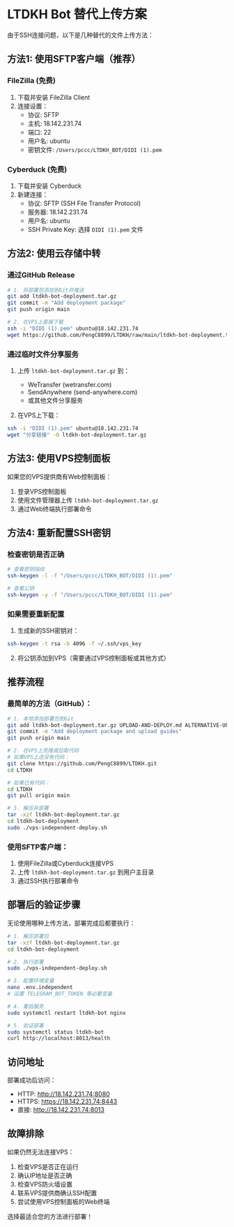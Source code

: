# LTDKH Bot 替代上传方案

由于SSH连接问题，以下是几种替代的文件上传方法：

## 方法1: 使用SFTP客户端（推荐）

### FileZilla (免费)
1. 下载并安装 FileZilla Client
2. 连接设置：
   - 协议: SFTP
   - 主机: 18.142.231.74
   - 端口: 22
   - 用户名: ubuntu
   - 密钥文件: `/Users/pccc/LTDKH_BOT/DIDI (1).pem`

### Cyberduck (免费)
1. 下载并安装 Cyberduck
2. 新建连接：
   - 协议: SFTP (SSH File Transfer Protocol)
   - 服务器: 18.142.231.74
   - 用户名: ubuntu
   - SSH Private Key: 选择 `DIDI (1).pem` 文件

## 方法2: 使用云存储中转

### 通过GitHub Release
```bash
# 1. 将部署包添加到Git并推送
git add ltdkh-bot-deployment.tar.gz
git commit -m "Add deployment package"
git push origin main

# 2. 在VPS上直接下载
ssh -i "DIDI (1).pem" ubuntu@18.142.231.74
wget https://github.com/PengC8899/LTDKH/raw/main/ltdkh-bot-deployment.tar.gz
```

### 通过临时文件分享服务
1. 上传 `ltdkh-bot-deployment.tar.gz` 到：
   - WeTransfer (wetransfer.com)
   - SendAnywhere (send-anywhere.com)
   - 或其他文件分享服务

2. 在VPS上下载：
```bash
ssh -i "DIDI (1).pem" ubuntu@18.142.231.74
wget "分享链接" -O ltdkh-bot-deployment.tar.gz
```

## 方法3: 使用VPS控制面板

如果您的VPS提供商有Web控制面板：
1. 登录VPS控制面板
2. 使用文件管理器上传 `ltdkh-bot-deployment.tar.gz`
3. 通过Web终端执行部署命令

## 方法4: 重新配置SSH密钥

### 检查密钥是否正确
```bash
# 查看密钥指纹
ssh-keygen -l -f "/Users/pccc/LTDKH_BOT/DIDI (1).pem"

# 查看公钥
ssh-keygen -y -f "/Users/pccc/LTDKH_BOT/DIDI (1).pem"
```

### 如果需要重新配置
1. 生成新的SSH密钥对：
```bash
ssh-keygen -t rsa -b 4096 -f ~/.ssh/vps_key
```

2. 将公钥添加到VPS（需要通过VPS控制面板或其他方式）

## 推荐流程

### 最简单的方法（GitHub）：
```bash
# 1. 本地添加部署包到Git
git add ltdkh-bot-deployment.tar.gz UPLOAD-AND-DEPLOY.md ALTERNATIVE-UPLOAD-METHODS.md
git commit -m "Add deployment package and upload guides"
git push origin main

# 2. 在VPS上克隆或拉取代码
# 如果VPS上还没有代码：
git clone https://github.com/PengC8899/LTDKH.git
cd LTDKH

# 如果已有代码：
cd LTDKH
git pull origin main

# 3. 解压并部署
tar -xzf ltdkh-bot-deployment.tar.gz
cd ltdkh-bot-deployment
sudo ./vps-independent-deploy.sh
```

### 使用SFTP客户端：
1. 使用FileZilla或Cyberduck连接VPS
2. 上传 `ltdkh-bot-deployment.tar.gz` 到用户主目录
3. 通过SSH执行部署命令

## 部署后的验证步骤

无论使用哪种上传方法，部署完成后都要执行：

```bash
# 1. 解压部署包
tar -xzf ltdkh-bot-deployment.tar.gz
cd ltdkh-bot-deployment

# 2. 执行部署
sudo ./vps-independent-deploy.sh

# 3. 配置环境变量
nano .env.independent
# 设置 TELEGRAM_BOT_TOKEN 等必要变量

# 4. 重启服务
sudo systemctl restart ltdkh-bot nginx

# 5. 验证部署
sudo systemctl status ltdkh-bot
curl http://localhost:8013/health
```

## 访问地址

部署成功后访问：
- HTTP: http://18.142.231.74:8080
- HTTPS: https://18.142.231.74:8443
- 直接: http://18.142.231.74:8013

## 故障排除

如果仍然无法连接VPS：
1. 检查VPS是否正在运行
2. 确认IP地址是否正确
3. 检查VPS防火墙设置
4. 联系VPS提供商确认SSH配置
5. 尝试使用VPS控制面板的Web终端

选择最适合您的方法进行部署！